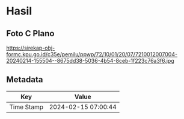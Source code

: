 # Hasil

## Foto C Plano

https://sirekap-obj-formc.kpu.go.id/c35e/pemilu/ppwp/72/10/01/20/07/7210012007004-20240214-155504--8675dd38-5036-4b54-8ceb-1f223c76a3f6.jpg


## Metadata

| Key        | Value               |
| ---------- | ------------------- |
| Time Stamp | 2024-02-15 07:00:44 |



